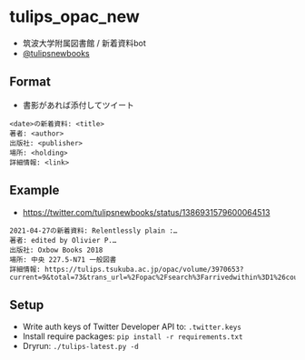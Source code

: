 # tulips_opac_new

- 筑波大学附属図書館 / 新着資料bot
- [@tulipsnewbooks](https://twitter.com/tulipsnewbooks)

## Format

- 書影があれば添付してツイート

```text
<date>の新着資料: <title>
著者: <author>
出版社: <publisher>
場所: <holding>
詳細情報: <link>
```

## Example

- https://twitter.com/tulipsnewbooks/status/1386931579600064513

```text
2021-04-27の新着資料: Relentlessly plain :…
著者: edited by Olivier P.…
出版社: Oxbow Books 2018
場所: 中央 227.5-N71 一般図書
詳細情報: https://tulips.tsukuba.ac.jp/opac/volume/3970653?current=9&total=73&trans_url=%2Fopac%2Fsearch%3Farrivedwithin%3D1%26count%3D100%26defaultpage%3D1%26defaulttarget%3Dlocal%26order%3Darrival_date_d%26searchmode%3Dcomplex%26type%255B%255D%3Dbook
```

## Setup

- Write auth keys of Twitter Developer API to: `.twitter.keys`
- Install require packages: `pip install -r requirements.txt`
- Dryrun: `./tulips-latest.py -d`
